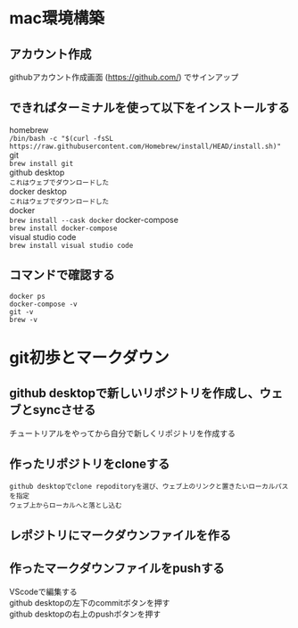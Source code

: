 # mac環境構築

## アカウント作成
githubアカウント作成画面 (https://github.com/) でサインアップ

## できればターミナルを使って以下をインストールする
homebrew  
`/bin/bash -c "$(curl -fsSL https://raw.githubusercontent.com/Homebrew/install/HEAD/install.sh)"`   
git  
`brew install git`      
github desktop   
`これはウェブでダウンロードした`      
docker desktop  
`これはウェブでダウンロードした`    
docker  
    `brew install --cask docker`
docker-compose  
    `brew install docker-compose`  
visual studio code  
    `brew install visual studio code`  

## コマンドで確認する  
    docker ps  
    docker-compose -v  
    git -v  
    brew -v  

# git初歩とマークダウン  
## github desktopで新しいリポジトリを作成し、ウェブとsyncさせる　　
チュートリアルをやってから自分で新しくリポジトリを作成する  
## 作ったリポジトリをcloneする
    github desktopでclone repoditoryを選び、ウェブ上のリンクと置きたいローカルパスを指定  
    ウェブ上からローカルへと落とし込む  
## レポジトリにマークダウンファイルを作る
## 作ったマークダウンファイルをpushする
VScodeで編集する  
github desktopの左下のcommitボタンを押す  
github desktopの右上のpushボタンを押す  
    